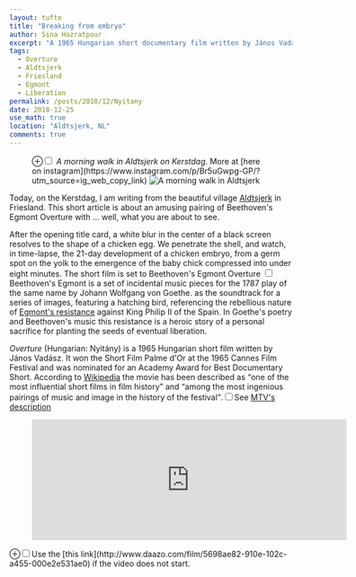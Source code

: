 ```yaml
---
layout: tufte
title: "Breaking from embryo"
author: Sina Hazratpour
excerpt: "A 1965 Hungarian short documentary film written by János Vadász"
tags: 
  - Overture
  - Aldtsjerk
  - Friesland
  - Egmont
  - Liberation
permalink: /posts/2018/12/Nyitany
date: 2018-12-25
use_math: true
location: "Aldtsjerk, NL"
comments: true
---
```



<figure>
    <label for="mn-Aldtsjerk-kerstdag-walk" class="margin-toggle">&#8853;</label><input type="checkbox" id="mn-Aldtsjerk-kerstdag-walk" class="margin-toggle"/><span class="marginnote"> <em>A morning walk in Aldtsjerk on Kerstdag</em>. More at [here on instagram](https://www.instagram.com/p/Br5uGwpg-GP/?utm_source=ig_web_copy_link)</span>
    <img src="{{ site.baseurl }}/images/posts/2018/morning-walk-Aldtsjerk-20181225.jpg" alt="A morning walk in Aldtsjerk">
</figure> 

Today, on the Kerstdag, I am writing from the beautiful village [Aldtsjerk](https://en.wikipedia.org/wiki/Aldtsjerk) in Friesland. 
This short article is about an amusing pairing of Beethoven's Egmont Overture with ... well, what you are about to see.

After the opening title card, a white blur in the center of a black screen resolves to the shape of a chicken egg. We penetrate the shell, and watch, in time-lapse, the 21-day development of a chicken embryo, from a germ spot on the yolk to the emergence of the baby chick compressed into under eight minutes. The short film is set to Beethoven's Egmont Overture 
<label for="sn-egmont-overture" class="margin-toggle sidenote-number"></label><input type="checkbox" id="sn-egmont-overture" class="margin-toggle"/><span class="sidenote">Beethoven's Egmont is a set of incidental music pieces for the 1787 play of the same name by Johann Wolfgang von Goethe.</span> as the soundtrack for a series of images, featuring a hatching bird, referencing the rebellious nature of [Egmont's resistance](https://en.wikipedia.org/wiki/Lamoral,_Count_of_Egmont) against King Philip II of the Spain. In Goethe's poetry and Beethoven's music this resistance is a heroic story of a personal sacrifice for planting the seeds of eventual liberation.  


_Overture_ (Hungarian: Nyitány) is a 1965 Hungarian short film written by János Vadász. It won the Short Film Palme d'Or at the 1965 Cannes Film Festival and was nominated for an Academy Award for Best Documentary Short. According to [Wikipedia](https://en.wikipedia.org/wiki/Egmont_(play)) the movie has been described as <q>one of the most influential short films in film history</q> and <q>among the most ingenious pairings of music and image in the history of the festival</q>.<label for="sn-egmont-overture" class="margin-toggle sidenote-number"></label><input type="checkbox" id="sn-egmont-overture" class="margin-toggle"/><span class="sidenote">See [MTV's description](http://www.mtv.com/news/2770646/best-cannes-short-films/)</span>

<figure class="iframe-wrapper">
	      <iframe width="560" height="215" src="https://www.youtube-nocookie.com/embed/F8yuDPNjjWA" frameborder="0" allow="accelerometer; autoplay; encrypted-media; gyroscope; picture-in-picture" allowfullscreen></iframe>
</figure>
<label for="mn-nyitany-movie" class="margin-toggle">&#8853;</label><input type="checkbox" id="mn-nyitany-movie" class="margin-toggle"/><span class="marginnote">Use the [this link](http://www.daazo.com/film/5698ae82-910e-102c-a455-000e2e531ae0) if the video does not start. 
</span>
